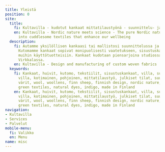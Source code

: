 ```yaml
---
title: Yleistä
position: 0
site:
  title:
    fi: Kultavilla - kudotut kankaat mittatilaustyönä - suunnittelu- ja tuotantopalvelut
    en: Kultavilla - Nordic nature meets science - The pure Nordic nature captured
      into cuddlesome textiles that enhance our wellbeing
  description:
    fi: Autamme yksilöllisen kankaasi tai mallistosi suunnittelussa ja tuotannossa.
      Kutomamme kankaat sopivat monipuolisesti vaatetukseen, sisustuskankaiksi tai
      muihin käyttötuotteisiin. Kankaat kudotaan piensarjoina studiossamme Lohjan
      Virkkalassa.
    en: Kultavilla - Design and manufacturing of custom woven fabrics
  keywords:
    fi: Kankaat, huivit, kutomo, tekstiilit, sisustuskankaat, villa, suomenlampaan
      villa, kotimainen, pohjoinen, mittatilaustyö, julkiset tilat, suunnittelu, luonnon
      värit, wool, woollens, finn sheep, finnish design, nordic nature, wellbeing,
      green textiles, natural dyes, indigo, made in Finland
    en: Kankaat, huivit, kutomo, tekstiilit, sisustuskankaat, villa, suomenlampaan
      villa, kotimainen, pohjoinen, mittatilaustyö, julkiset tilat, suunnittelu, luonnon
      värit, wool, woollens, finn sheep, finnish design, nordic nature, wellbeing,
      green textiles, natural dyes, indigo, made in Finland
navigation:
- Kultavilla
- Services
- Palvelut
mobile-menu:
  fi: Valikko
  en: Menu
name: misc
---
```


